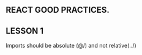 ## REACT GOOD PRACTICES.

## LESSON 1

<p>Imports should be absolute (@/) and not relative(../)</p>

